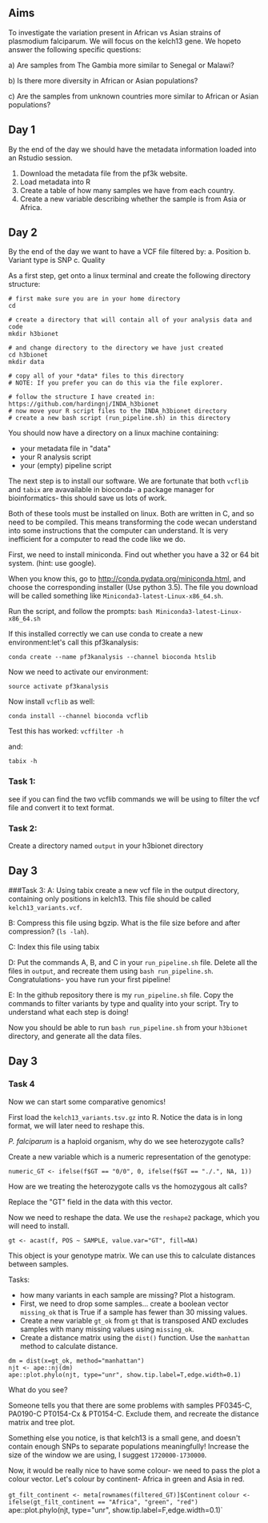 ## Aims

To investigate the variation present in African vs Asian strains of plasmodium falciparum. We will focus on the kelch13 gene. We hopeto answer the following specific questions:

a) Are samples from The Gambia more similar to Senegal or Malawi?

b) Is there more diversity in African or Asian populations?

c) Are the samples from unknown countries more similar to African or Asian populations?

## Day 1

By the end of the day we should have the metadata information loaded into an Rstudio session.

1. Download the metadata file from the pf3k website.
2. Load metadata into R
3. Create a table of how many samples we have from each country.
4. Create a new variable describing whether the sample is from Asia or Africa.

## Day 2

By the end of the day we want to have a VCF file filtered by:
a. Position
b. Variant type is SNP 
c. Quality


As a first step, get onto a linux terminal and create the following directory structure:

```
# first make sure you are in your home directory
cd

# create a directory that will contain all of your analysis data and code
mkdir h3bionet

# and change directory to the directory we have just created
cd h3bionet
mkdir data

# copy all of your *data* files to this directory
# NOTE: If you prefer you can do this via the file explorer.

# follow the structure I have created in: https://github.com/hardingnj/INDA_h3bionet
# now move your R script files to the INDA_h3bionet directory
# create a new bash script (run_pipeline.sh) in this directory
```
You should now have a directory on a linux machine containing: 

- your metadata file in "data"
- your R analysis script
- your (empty) pipeline script


The next step is to install our software. We are fortunate that both `vcflib` and `tabix` are avavailable in bioconda- a package manager for bioinformatics- this should save us lots of work. 

Both of these tools must be installed on linux. Both are written in C, and so need to be compiled. This means transforming the code wecan understand into some instructions that the computer can understand. It is very inefficient for a computer to read the code like we do. 

First, we need to install miniconda. Find out whether you have a 32 or 64 bit system. (hint: use google).

When you know this, go to http://conda.pydata.org/miniconda.html, and choose the corresponding installer (Use python 3.5). The file you download will be called something like `Miniconda3-latest-Linux-x86_64.sh`.

Run the script, and follow the prompts:
`bash Miniconda3-latest-Linux-x86_64.sh`

If this installed correctly we can use conda to create a new environment:let's call this pf3kanalysis:

`conda create --name pf3kanalysis --channel bioconda htslib`

Now we need to activate our environment:

`source activate pf3kanalysis`

Now install `vcflib` as well:

`conda install --channel bioconda vcflib`

Test this has worked:
`vcffilter -h`

and:

`tabix -h`


### Task 1: 
see if you can find the two vcflib commands we will be using to filter the vcf file and convert it to text format. 

### Task 2:
Create a directory named `output` in your h3bionet directory

## Day 3

###Task 3: 
A: Using tabix create a new vcf file in the output directory, containing only positions in kelch13. This file should be called `kelch13_variants.vcf`.

B: Compress this file using bgzip. What is the file size before and after compression? (`ls -lah`).

C: Index this file using tabix

D: Put the commands A, B, and C in your `run_pipeline.sh` file. Delete all the files in `output`, and recreate them using `bash run_pipeline.sh`. Congratulations- you have run your first pipeline!

E: In the github repository there is my `run_pipeline.sh` file. Copy the commands to filter variants by type and quality into your script. Try to understand what each step is doing!

Now you should be able to run `bash run_pipeline.sh` from your `h3bionet` directory, and generate all the data files.

## Day 3
### Task 4

Now we can start some comparative genomics!

First load the `kelch13_variants.tsv.gz` into R. Notice the data is in long format, we will later need to reshape this.  

*P. falciparum* is a haploid organism, why do we see heterozygote calls?

Create a new variable which is a numeric representation of the genotype:

`numeric_GT <- ifelse(f$GT == "0/0", 0, ifelse(f$GT == "./.", NA, 1))`

How are we treating the heterozygote calls vs the homozygous alt calls?

Replace the "GT" field in the data with this vector.

Now we need to reshape the data. We use the `reshape2` package, which you will need to install.

`gt <- acast(f, POS ~ SAMPLE, value.var="GT", fill=NA)`

This object is your genotype matrix. We can use this to calculate distances between samples.

Tasks:

- how many variants in each sample are missing? Plot a histogram.
- First, we need to drop some samples... create a boolean vector `missing_ok` that is True if a sample has fewer than 30 missing values.
- Create a new variable `gt_ok` from `gt` that is transposed AND excludes samples with many missing values using `missing_ok`.
- Create a distance matrix using the `dist()` function. Use the `manhattan` method to calculate distance. 

```
dm = dist(x=gt_ok, method="manhattan")
njt <- ape::nj(dm)
ape::plot.phylo(njt, type="unr", show.tip.label=T,edge.width=0.1)
```
What do you see?

Someone tells you that there are some problems with samples PF0345-C, PA0190-C PT0154-Cx & PT0154-C. Exclude them, and recreate the distance matrix and tree plot.

Something else you notice, is that kelch13 is a small gene, and doesn't contain enough SNPs to separate populations meaningfully! Increase the size of the window we are using, I suggest `1720000-1730000`.

Now, it would be really nice to have some colour- we need to pass the plot a colour vector. Let's colour by continent- Africa in green and Asia in red.

`gt_filt_continent <- meta[rownames(filtered_GT)]$Continent`
`colour <- ifelse(gt_filt_continent == "Africa", "green", "red")
`ape::plot.phylo(njt, type="unr", show.tip.label=F,edge.width=0.1)`


